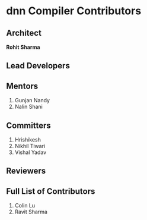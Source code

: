 # dnn Compiler Contributors 

## Architect
**Rohit Sharma**

## Lead Developers


## Mentors
1. Gunjan Nandy
1. Nalin Shani

## Committers
1. Hrishikesh
1. Nikhil Tiwari
1. Vishal Yadav

## Reviewers

## Full List of Contributors
1. Colin Lu
1. Ravit Sharma
